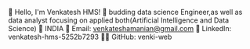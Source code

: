 👋 Hello, I'm Venkatesh HMS!
🚀 budding data  science Engineer,as well as data analyst focusing on applied both(Artificial Intelligence and Data Science)
📍 INDIA
📧 Email: venkateshamanian@gmail.com
🔗 LinkedIn: venkatesh-hms-5252b7293
👨‍💻 GitHub: venki-web





